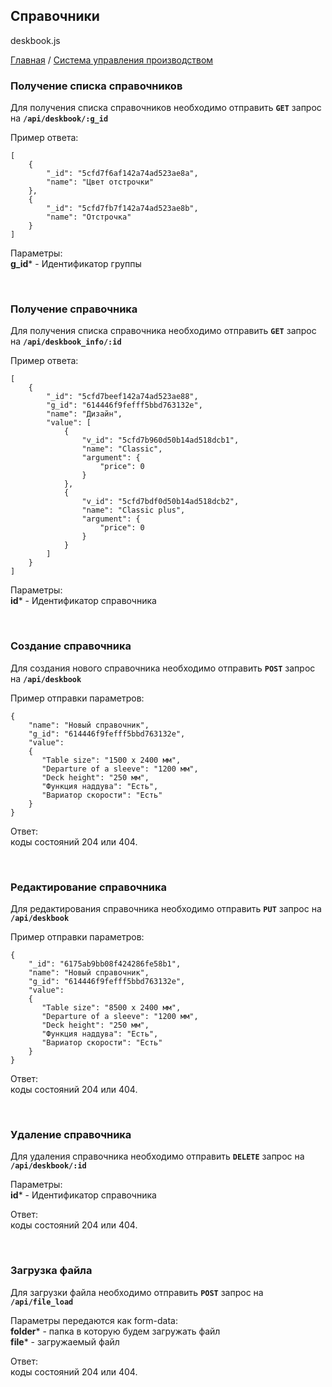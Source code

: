 ## Справочники
deskbook.js

[Главная](README.md)  /  [Система управления производством](production.md)


### Получение списка справочников

Для получения списка справочников необходимо отправить **`GET`** запрос на **`/api/deskbook/:g_id`**<br>

Пример ответа:<br>
```
[
    {
        "_id": "5cfd7f6af142a74ad523ae8a",
        "name": "Цвет отстрочки"
    },
    {
        "_id": "5cfd7fb7f142a74ad523ae8b",
        "name": "Отстрочка"
    }
]
```

Параметры:<br>
**g_id*** - Идентификатор группы<br>

<br>

### Получение справочника

Для получения списка справочника необходимо отправить **`GET`** запрос на **`/api/deskbook_info/:id`**<br>

Пример ответа:<br>
```
[
    {
        "_id": "5cfd7beef142a74ad523ae88",
        "g_id": "614446f9fefff5bbd763132e",
        "name": "Дизайн",
        "value": [
            {
                "v_id": "5cfd7b960d50b14ad518dcb1",
                "name": "Classic",
                "argument": {
                    "price": 0
                }
            },
            {
                "v_id": "5cfd7bdf0d50b14ad518dcb2",
                "name": "Classic plus",
                "argument": {
                    "price": 0
                }
            }
        ]
    }
]
```

Параметры:<br>
**id*** - Идентификатор справочника<br>

<br>

### Создание справочника

Для создания нового справочника необходимо отправить **`POST`** запрос на **`/api/deskbook`**<br>

Пример отправки параметров:<br>
```
{
    "name": "Новый справочник",
    "g_id": "614446f9fefff5bbd763132e",
    "value":
    {
       "Table size": "1500 х 2400 мм",
       "Departure of a sleeve": "1200 мм",
       "Deck height": "250 мм",
       "Функция наддува": "Есть",
       "Вариатор скорости": "Есть"
    }
}
```

Ответ:<br> коды состояний 204 или 404.

<br>

### Редактирование справочника

Для редактирования справочника необходимо отправить **`PUT`** запрос на **`/api/deskbook`**<br>

Пример отправки параметров:<br>
```
{
    "_id": "6175ab9bb08f424286fe58b1",
    "name": "Новый справочник",
    "g_id": "614446f9fefff5bbd763132e",
    "value":
    {
       "Table size": "8500 х 2400 мм",
       "Departure of a sleeve": "1200 мм",
       "Deck height": "250 мм",
       "Функция наддува": "Есть",
       "Вариатор скорости": "Есть"
    }
}
```

Ответ:<br> коды состояний 204 или 404.

<br>

### Удаление справочника

Для удаления справочника необходимо отправить **`DELETE`** запрос на **`/api/deskbook/:id`**<br>

Параметры:<br>
**id*** - Идентификатор справочника<br>

Ответ:<br> коды состояний 204 или 404.

<br>

### Загрузка файла

Для загрузки файла необходимо отправить **`POST`** запрос на **`/api/file_load`**<br>

Параметры передаются как form-data:<br>
**folder*** - папка в которую будем загружать файл<br>
**file*** - загружаемый файл<br>

Ответ:<br> коды состояний 204 или 404.
